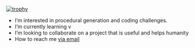 [![trophy](https://github-profile-trophy.vercel.app/?username=depperm)](https://github.com/ryo-ma/github-profile-trophy)

- I’m interested in procedural generation and coding challenges.
- I’m currently learning v
- I’m looking to collaborate on a project that is useful and helps humanity
- How to reach me [via email](http://scr.im/farkle)

<!---
depperm/depperm is a ✨ special ✨ repository because its `README.md` (this file) appears on your GitHub profile.
You can click the Preview link to take a look at your changes.
--->
